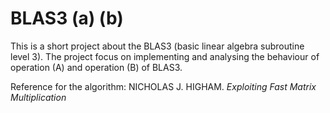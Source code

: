 # BLAS3 (a) (b)

This is a short project about the BLAS3 (basic linear algebra subroutine level 3).
The project focus on implementing and analysing the behaviour of operation (A) and operation (B) of BLAS3.


Reference for the algorithm: 
NICHOLAS J. HIGHAM. _Exploiting Fast Matrix Multiplication_
